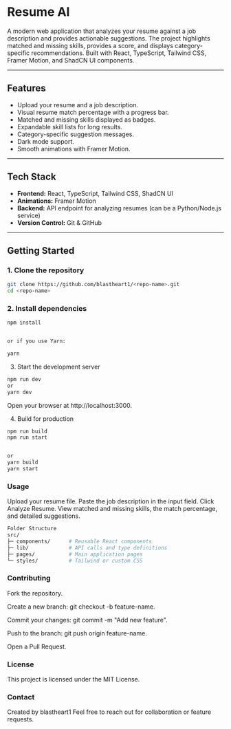 # Resume AI

A modern web application that analyzes your resume against a job description and provides actionable suggestions. The project highlights matched and missing skills, provides a score, and displays category-specific recommendations. Built with React, TypeScript, Tailwind CSS, Framer Motion, and ShadCN UI components.

---

## Features

- Upload your resume and a job description.
- Visual resume match percentage with a progress bar.
- Matched and missing skills displayed as badges.
- Expandable skill lists for long results.
- Category-specific suggestion messages.
- Dark mode support.
- Smooth animations with Framer Motion.

---

## Tech Stack

- **Frontend:** React, TypeScript, Tailwind CSS, ShadCN UI
- **Animations:** Framer Motion
- **Backend:** API endpoint for analyzing resumes (can be a Python/Node.js service)
- **Version Control:** Git & GitHub

---

## Getting Started

### 1. Clone the repository

```bash
git clone https://github.com/blastheart1/<repo-name>.git
cd <repo-name>
```
### 2. Install dependencies
```bash
npm install


or if you use Yarn:

yarn
```
3. Start the development server
```bash
npm run dev
or
yarn dev
```

Open your browser at http://localhost:3000.

4. Build for production
```bash
npm run build
npm run start


or
yarn build
yarn start
```

### Usage
Upload your resume file.
Paste the job description in the input field.
Click Analyze Resume.
View matched and missing skills, the match percentage, and detailed suggestions.

```bash
Folder Structure
src/
├─ components/      # Reusable React components
├─ lib/             # API calls and type definitions
├─ pages/           # Main application pages
└─ styles/          # Tailwind or custom CSS
```

### Contributing

Fork the repository.

Create a new branch: git checkout -b feature-name.

Commit your changes: git commit -m "Add new feature".

Push to the branch: git push origin feature-name.

Open a Pull Request.

### License

This project is licensed under the MIT License.

### Contact

Created by blastheart1
Feel free to reach out for collaboration or feature requests.